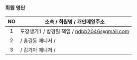 ### 회원 명단

|NO  |     소속 / 회원명 / 개인메일주소             |
|:--:|----------------------------------------|
|1   | 도장생기1 / 방경필 책임  / ndbb2046@gmail.com|
|2   |         / 홍길동 매니저 /                  |
|3   |         / 김기아 매니저 /                  |







